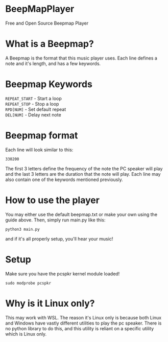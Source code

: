 # BeepMapPlayer
Free and Open Source Beepmap Player
# What is a Beepmap?
A Beepmap is the format that this music player uses. Each line defines a note and it's length, and has a few keywords.
# Beepmap Keywords
`REPEAT_START` - Start a loop \
`REPEAT_STOP` - Stop a loop \
`RPD[NUM]` - Set default repeat \
`DEL[NUM]` - Delay next note
# Beepmap format
Each line will look similar to this: 
```
330200
```
The first 3 letters define the frequency of the note the PC speaker will play and the last 3 letters are the duration that the note will play. Each line may also contain one of the keywords mentioned previously.
# How to use the player
You may either use the default beepmap.txt or make your own using the guide above. Then, simply run main.py like this:
```
python3 main.py
```
and if it's all properly setup, you'll hear your music!
# Setup 
Make sure you have the pcspkr kernel module loaded!
```
sudo modprobe pcspkr
```
# Why is it Linux only?
This may work with WSL. The reason it's Linux only is because both Linux and Windows have vastly different utilities to play the pc speaker. There is no python library to do this, and this utility is reliant on a specific utility which is Linux only.
